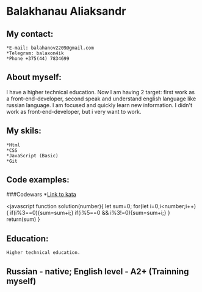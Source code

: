 # Balakhanau Aliaksandr

## My contact:
	*E-mail: balahanov2209@gmail.com
	*Telegram: balaxon4ik
	*Phone +375(44) 7834699

## About myself:
I have a higher technical education. Now I am having 2 target: first work as a front-end-developer, second speak and understand english language like russian language. I am focused and quickly learn new information. I didn't work as front-end-developer, but i very want to work.

## My skils:
	*Html
	*CSS
	*JavaScript (Basic)
	*Git

## Code examples:
###Codewars
	*[Link to kata](https://www.codewars.com/kata/514b92a657cdc65150000006)

<javascript
function solution(number){
  let sum=0;
  for(let i=0;i<number;i++)
  {
    if(i%3==0){sum=sum+i;}
    if(i%5==0 && i%3!=0){sum=sum+i;}
  }
  return(sum)
}
>

## Education:
	Higher technical education.

## Russian - native; English level - A2+ (Trainning myself)